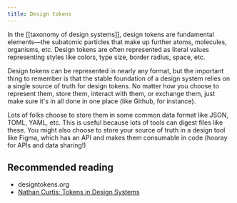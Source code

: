 ```yaml
---
title: Design tokens
---
```


In the [[taxonomy of design systems]], design tokens are fundamental elements—the subatomic particles that make up further atoms, molecules, organisms, etc. Design tokens are often represented as literal values representing styles like colors, type size, border radius, space, etc. 

Design tokens can be represented in nearly any format, but the important thing to remember is that the stable foundation of a design system relies on a single source of truth for design tokens. No matter how you choose to represent them, store them, interact with them, or exchange them, just make sure it's in all done in one place (like Github, for instance).

Lots of folks choose to store them in some common data format like JSON, TOML, YAML, etc. This is useful because lots of tools can digest files like these. You might also choose to store your source of truth in a design tool like Figma, which has an API and makes them consumable in code (hooray for APIs and data sharing!)

## Recommended reading 

- designtokens.org
- [Nathan Curtis: Tokens in Design Systems](https://medium.com/eightshapes-llc/tokens-in-design-systems-25dd82d58421)